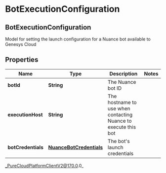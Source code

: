 # BotExecutionConfiguration

## BotExecutionConfiguration
Model for setting the launch configuration for a Nuance bot available to Genesys Cloud

## Properties

|Name | Type | Description | Notes|
|------------ | ------------- | ------------- | -------------|
| **botId** | **String** | The Nuance bot ID | |
| **executionHost** | **String** | The hostname to use when contacting Nuance to execute this bot | |
| **botCredentials** | [**NuanceBotCredentials**](NuanceBotCredentials) | The bot&#39;s launch credentials | |



_PureCloudPlatformClientV2@170.0.0_
